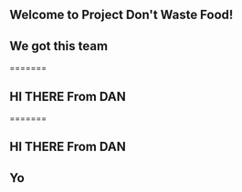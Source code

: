 ## Welcome to Project Don't Waste Food!

## We got this team
=======
## HI  THERE From DAN
=======
## HI  THERE From DAN

## Yo